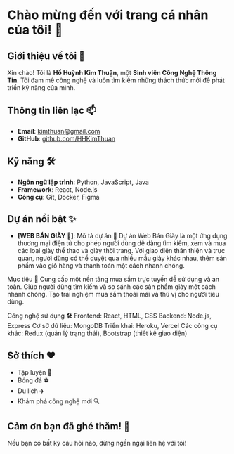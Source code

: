 # Chào mừng đến với trang cá nhân của tôi! 👋
## Giới thiệu về tôi 🌟

Xin chào! Tôi là **Hồ Huỳnh Kim Thuận**, một **Sinh viên Công Nghệ Thông Tin**. Tôi đam mê công nghệ và luôn tìm kiếm những thách thức mới để phát triển kỹ năng của mình.

## Thông tin liên lạc 📫

- **Email**: kimthuan@gmail.com
- **GitHub**: [github.com/HHKimThuan](https://github.com/HHKimThuan)

## Kỹ năng 🛠️

- **Ngôn ngữ lập trình**: Python, JavaScript, Java
- **Framework**: React, Node.js
- **Công cụ**: Git, Docker, Figma

## Dự án nổi bật ✨
- **[WEB BÁN GIÀY 👟]**:
Mô tả dự án 🌟
Dự án Web Bán Giày là một ứng dụng thương mại điện tử cho phép người dùng dễ dàng tìm kiếm, xem và mua các loại giày thể thao và giày thời trang. Với giao diện thân thiện và trực quan, người dùng có thể duyệt qua nhiều mẫu giày khác nhau, thêm sản phẩm vào giỏ hàng và thanh toán một cách nhanh chóng.

Mục tiêu 🎯
Cung cấp một nền tảng mua sắm trực tuyến dễ sử dụng và an toàn.
Giúp người dùng tìm kiếm và so sánh các sản phẩm giày một cách nhanh chóng.
Tạo trải nghiệm mua sắm thoải mái và thú vị cho người tiêu dùng.

Công nghệ sử dụng 🛠️
Frontend: React, HTML, CSS
Backend: Node.js, Express
Cơ sở dữ liệu: MongoDB
Triển khai: Heroku, Vercel
Các công cụ khác: Redux (quản lý trạng thái), Bootstrap (thiết kế giao diện)
## Sở thích ❤️

- Tập luyện 🥋
- Bóng đá ⚽
- Du lịch ✈️
- Khám phá công nghệ mới 🔍

## Cảm ơn bạn đã ghé thăm! 🌈

Nếu bạn có bất kỳ câu hỏi nào, đừng ngần ngại liên hệ với tôi!
